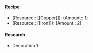 #### Recipe
- (Resource:: [[Copper]]): (Amount:: 1)
- (Resource:: [[Iron]]): (Amount:: 2)

#### Research
- Decoration 1